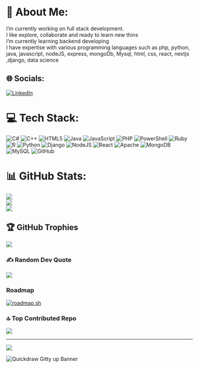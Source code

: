 # 💫 About Me:
I’m currently working on full stack development.<br>I like explore, collaborate and ready to learn new thins<br>I’m currently learning backend developing<br>I have expertise with various programming languages such as php, python, java, javascript, nodeJS, express, mongoDb, Mysql, html, css, react, nextjs ,django, data science

## 🌐 Socials:
[![LinkedIn](https://img.shields.io/badge/LinkedIn-%230077B5.svg?logo=linkedin&logoColor=white)](https://linkedin.com/in/https://www.linkedin.com/in/james-teddy-251925272) 

# 💻 Tech Stack:
![C#](https://img.shields.io/badge/c%23-%23239120.svg?style=for-the-badge&logo=csharp&logoColor=white) ![C++](https://img.shields.io/badge/c++-%2300599C.svg?style=for-the-badge&logo=c%2B%2B&logoColor=white) ![HTML5](https://img.shields.io/badge/html5-%23E34F26.svg?style=for-the-badge&logo=html5&logoColor=white) ![Java](https://img.shields.io/badge/java-%23ED8B00.svg?style=for-the-badge&logo=openjdk&logoColor=white) ![JavaScript](https://img.shields.io/badge/javascript-%23323330.svg?style=for-the-badge&logo=javascript&logoColor=%23F7DF1E) ![PHP](https://img.shields.io/badge/php-%23777BB4.svg?style=for-the-badge&logo=php&logoColor=white) ![PowerShell](https://img.shields.io/badge/PowerShell-%235391FE.svg?style=for-the-badge&logo=powershell&logoColor=white) ![Ruby](https://img.shields.io/badge/ruby-%23CC342D.svg?style=for-the-badge&logo=ruby&logoColor=white) ![R](https://img.shields.io/badge/r-%23276DC3.svg?style=for-the-badge&logo=r&logoColor=white) ![Python](https://img.shields.io/badge/python-3670A0?style=for-the-badge&logo=python&logoColor=ffdd54) ![Django](https://img.shields.io/badge/django-%23092E20.svg?style=for-the-badge&logo=django&logoColor=white) ![NodeJS](https://img.shields.io/badge/node.js-6DA55F?style=for-the-badge&logo=node.js&logoColor=white) ![React](https://img.shields.io/badge/react-%2320232a.svg?style=for-the-badge&logo=react&logoColor=%2361DAFB) ![Apache](https://img.shields.io/badge/apache-%23D42029.svg?style=for-the-badge&logo=apache&logoColor=white) ![MongoDB](https://img.shields.io/badge/MongoDB-%234ea94b.svg?style=for-the-badge&logo=mongodb&logoColor=white) ![MySQL](https://img.shields.io/badge/mysql-4479A1.svg?style=for-the-badge&logo=mysql&logoColor=white) ![GitHub](https://img.shields.io/badge/github-%23121011.svg?style=for-the-badge&logo=github&logoColor=white)
# 📊 GitHub Stats:
![](https://github-readme-stats.vercel.app/api?username=Teddyjay-04&theme=dark&hide_border=false&include_all_commits=false&count_private=false)<br/>
![](https://github-readme-streak-stats.herokuapp.com/?user=Teddyjay-04&theme=dark&hide_border=false)<br/>
![](https://github-readme-stats.vercel.app/api/top-langs/?username=Teddyjay-04&theme=dark&hide_border=false&include_all_commits=false&count_private=false&layout=compact)

## 🏆 GitHub Trophies
![](https://github-profile-trophy.vercel.app/?username=Teddyjay-04&theme=radical&no-frame=false&no-bg=false&margin-w=4)

### ✍️ Random Dev Quote
![](https://quotes-github-readme.vercel.app/api?type=horizontal&theme=dark)

### Roadmap
[![roadmap.sh](https://roadmap.sh/card/wide/6762c6ec8fe51199daf30f38?variant=dark)](https://roadmap.sh)

### 🔝 Top Contributed Repo
![](https://github-contributor-stats.vercel.app/api?username=Teddyjay-04&limit=5&theme=dark&combine_all_yearly_contributions=true)

---
[![](https://visitcount.itsvg.in/api?id=Teddyjay-04&icon=0&color=0)](https://visitcount.itsvg.in)

![Quickdraw Gitty up Banner](https://example.com/your-banner.gif)



<!-- Proudly created with GPRM ( https://gprm.itsvg.in ) -->
